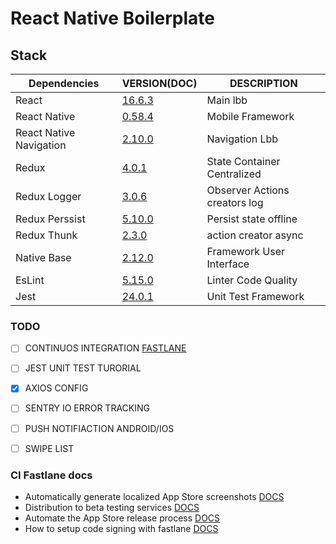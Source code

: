 # React Native Boilerplate 


## Stack
| Dependencies | VERSION(DOC) | DESCRIPTION
| -- | -- | --- |
| React | [16.6.3](https://5b05c94e0733d530fd1fafe0--reactjs.netlify.com/docs/hello-world.html) | Main lbb |
| React Native | [0.58.4](https://facebook.github.io/react-native/docs/getting-started.html) | Mobile Framework|
| React Native Navigation | [2.10.0](https://wix.github.io/react-native-navigation/#/) | Navigation Lbb |
| Redux | [4.0.1](https://redux.js.org/introduction/getting-started) | State Container Centralized |
| Redux Logger| [3.0.6](https://github.com/LogRocket/redux-logger) | Observer Actions creators log  |
| Redux Perssist | [5.10.0](https://github.com/rt2zz/redux-persist) | Persist state offline |
| Redux Thunk | [2.3.0](https://github.com/reduxjs/redux-thunk) | action creator async |
| Native Base | [2.12.0](https://nativebase.io/) | Framework User Interface |
| EsLint | [5.15.0](https://eslint.org/docs/user-guide/getting-started) | Linter Code Quality |
| Jest| [24.0.1](https://jestjs.io/docs/en/tutorial-react-native) | Unit Test Framework |


### TODO
- [ ] CONTINUOS INTEGRATION [FASTLANE](https://docs.fastlane.tools/)
- [ ] JEST UNIT TEST TURORIAL
- [X] AXIOS CONFIG
- [ ] SENTRY IO ERROR TRACKING
- [ ] PUSH NOTIFIACTION ANDROID/IOS
- [ ] SWIPE LIST


### CI Fastlane docs
- Automatically generate localized App Store screenshots [DOCS](https://docs.fastlane.tools/getting-started/ios/screenshots/)
- Distribution to beta testing services [DOCS](https://docs.fastlane.tools/getting-started/ios/beta-deployment/)
- Automate the App Store release process [DOCS](https://docs.fastlane.tools/getting-started/ios/appstore-deployment/)
- How to setup code signing with fastlane [DOCS](https://docs.fastlane.tools/codesigning/getting-started/)
